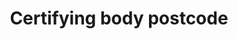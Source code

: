 ---
title: 'Certifying body postcode'
slug: 'certification-certifying-body-postcode'
description: 'Full postcode of an address'
required: False
module: 'Certifying Body'
cluster: 'Certification'
policy: 'Free value. Single value only.'
layout: 'home'
---